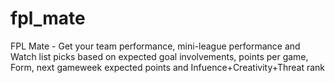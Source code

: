 # fpl_mate
FPL Mate - Get your team performance, mini-league performance and Watch list picks based on expected goal involvements, points per game, Form, next gameweek expected points and Infuence+Creativity+Threat rank  
